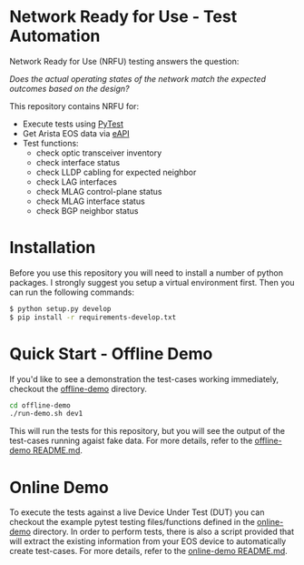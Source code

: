 # Network Ready for Use - Test Automation

Network Ready for Use (NRFU) testing answers the question:

_*Does the actual operating states of the network match the expected outcomes based on the design?*_

This repository contains NRFU for:

   * Execute tests using [PyTest](http://pytest.org)  
   * Get Arista EOS data via [eAPI](https://github.com/arista-eosplus/pyeapi)
   * Test functions:
        * check optic transceiver inventory
        * check interface status
        * check LLDP cabling for expected neighbor
        * check LAG interfaces
        * check MLAG control-plane status
        * check MLAG interface status
        * check BGP neighbor status
    
# Installation

Before you use this repository you will need to install a number of python packages.  I strongly suggest
you setup a virtual environment first.  Then you can run the following commands:

```bash
$ python setup.py develop
$ pip install -r requirements-develop.txt
```

# Quick Start - Offline Demo

If you'd like to see a demonstration the test-cases working immediately,
checkout the [offline-demo](offline-demo) directory.

```bash
cd offline-demo
./run-demo.sh dev1
```

This will run the tests for this repository, but you will see the output of the test-cases running
agaist fake data.  For more details, refer to the [offline-demo README.md](offline-demo/README.md).

# Online Demo

To execute the tests against a live Device Under Test (DUT) you can checkout the example pytest
testing files/functions defined in the [online-demo](online-demo) directory.  In order to perform
tests, there is also a script provided that will extract the existing information from your EOS device
to automatically create test-cases.  For more details, refer to the [online-demo README.md](online-demo/README.md).

